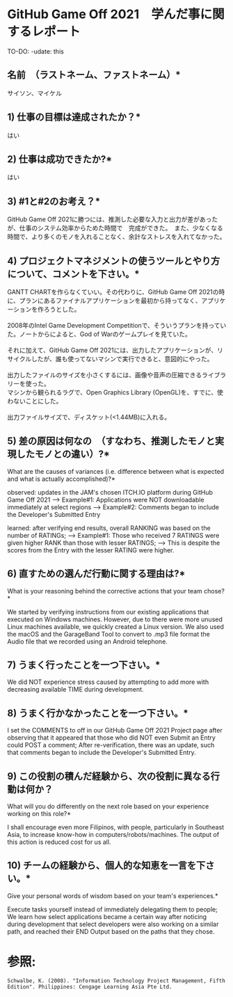# GitHub Game Off 2021　学んだ事に関するレポート

TO-DO: -udate: this

## 名前　（ラストネーム、ファストネーム）*

サイソン、マイケル

## 1) 仕事の目標は達成されたか？*

はい

## 2) 仕事は成功できたか?*

はい

## 3) #1と#2のお考え？*

GitHub Game Off 2021に勝つには、推測した必要な入力と出力が差があったが、仕事のシステム効率からためた時間で　完成ができた。　また、少なくなる時間で、より多くのモノを入れることなく、余計なストレスを入れてなかった。

## 4) プロジェクトマネジメントの使うツールとやり方について、コメントを下さい。*

GANTT CHARTを作らなくていい。その代わりに、GitHub Game Off 2021の時に、プランにあるファイナルアプリケーションを最初から持ってなく、アプリケーションを作ろうとした。<br/>
<br/>
2008年のIntel Game Development Competitionで、そういうプランを持っていた。ノートからによると、God of Warのゲームプレイを見ていた。<br/>
<br/>
それに加えて、GitHub Game Off 2021には、出力したアプリケーションが、リサイクルしたが、誰も使ってないマシンで実行できると、意図的にやった。<br/>
<br/>
出力したファイルのサイズを小さくするには、画像や音声の圧縮できるライブラリーを使った。<br/>
マシンから観られるラグで、Open Graphics Library (OpenGL)を、すでに、使わないことにした。<br/>
<br/>
出力ファイルサイズで、ディスケット(<1.44MB)に入れる。

## 5) 差の原因は何なの　（すなわち、推測したモノと実現したモノとの違い）?*

What are the causes of variances (i.e. difference between what is expected and what is actually accomplished)?*

observed: updates in the JAM's chosen ITCH.IO platform during GitHub Game Off 2021
--> Example#1: Applications were NOT downloadable immediately at select regions
--> Example#2: Comments began to include the Developer's Submitted Entry

learned: after verifying end results, overall RANKING was based on the number of RATINGs;
--> Example#1: Those who received 7 RATINGS were given higher RANK than those with lesser RATINGS;
--> This is despite the scores from the Entry with the lesser RATING were higher.

## 6) 直すための選んだ行動に関する理由は?*

What is your reasoning behind the corrective actions that your team chose?*

We started by verifying instructions from our existing applications that executed on Windows machines. However, due to there were more unused Linux machines available, we quickly created a Linux version. We also used the macOS and the GarageBand Tool to convert to .mp3 file format the Audio file that we recorded using an Android telephone.

## 7) うまく行ったことを一つ下さい。*

We did NOT experience stress caused by attempting to add more with decreasing available TIME during development.

## 8) うまく行かなかったことを一つ下さい。*

I set the COMMENTS to off in our GitHub Game Off 2021 Project page after observing that it appeared that those who did NOT even Submit an Entry could POST a comment; After re-verification, there was an update, such that comments began to include the Developer's Submitted Entry.

## 9) この役割の積んだ経験から、次の役割に異なる行動は何か？
What will you do differently on the next role based on your experience working on this role?*

I shall encourage even more Filipinos, with people, particularly in Southeast Asia, to increase know-how in computers/robots/machines. The output of this action is reduced cost for us all.

## 10) チームの経験から、個人的な知恵を一言を下さい。*
Give your personal words of wisdom based on your team's experiences.*

Execute tasks yourself instead of immediately delegating them to people; We learn how select applications became a certain way after noticing during development that select developers were also working on a similar path, and reached their END Output based on the paths that they chose.

# 参照:
    Schwalbe, K. (2008). "Information Technology Project Management, Fifth Edition". Philippines: Cengage Learning Asia Pte Ltd.

